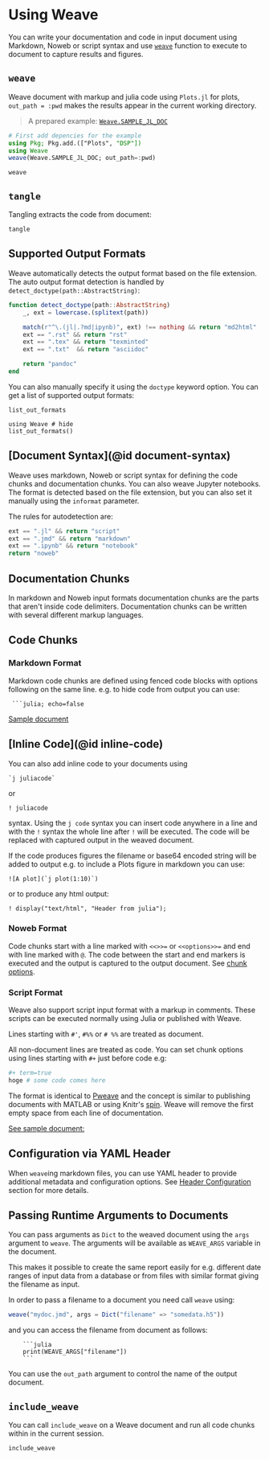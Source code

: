 # Using Weave

You can write your documentation and code in input document using Markdown, Noweb or script
syntax and use [`weave`](@ref) function to execute to document to capture results and figures.

## `weave`

Weave document with markup and julia code using `Plots.jl` for plots,
`out_path = :pwd` makes the results appear in the current working directory.

> A prepared example: [`Weave.SAMPLE_JL_DOC`](../examples/FIR_design.jmd)

```julia
# First add depencies for the example
using Pkg; Pkg.add.(["Plots", "DSP"])
using Weave
weave(Weave.SAMPLE_JL_DOC; out_path=:pwd)
```

```@docs
weave
```

## `tangle`

Tangling extracts the code from document:

```@docs
tangle
```

## Supported Output Formats

Weave automatically detects the output format based on the file extension.
The auto output format detection is handled by `detect_doctype(path::AbstractString)`:

```julia
function detect_doctype(path::AbstractString)
    _, ext = lowercase.(splitext(path))

    match(r"^\.(jl|.?md|ipynb)", ext) !== nothing && return "md2html"
    ext == ".rst" && return "rst"
    ext == ".tex" && return "texminted"
    ext == ".txt"  && return "asciidoc"

    return "pandoc"
end
```

You can also manually specify it using the `doctype` keyword option.
You can get a list of supported output formats:

```@docs
list_out_formats
```

```@example
using Weave # hide
list_out_formats()
```

## [Document Syntax](@id document-syntax)

Weave uses markdown, Noweb or script syntax for defining the code chunks and
documentation chunks. You can also weave Jupyter notebooks. The format is detected based on the file extension, but you can also set it manually using the `informat` parameter.

The rules for autodetection are:

```julia
ext == ".jl" && return "script"
ext == ".jmd" && return "markdown"
ext == ".ipynb" && return "notebook"
return "noweb"
```

## Documentation Chunks

In markdown and Noweb input formats documentation chunks are the parts that aren't inside code delimiters. Documentation chunks can be written with several different markup languages.

## Code Chunks

### Markdown Format

Markdown code chunks are defined using fenced code blocks with options following on the same line. e.g. to hide code from output you can use:

```
 ```julia; echo=false
```

[Sample document]( https://github.com/mpastell/Weave.jl/blob/master/examples/FIR_design.jmd)

## [Inline Code](@id inline-code)

You can also add inline code to your documents using

```
`j juliacode`
```

or

```
! juliacode
```

syntax. Using the `j code` syntax you can insert code anywhere in a line and with
the `!` syntax the whole line after `!` will be executed. The code will be replaced
with captured output in the weaved document.

If the code produces figures the filename or base64 encoded string will be
added to output e.g. to include a Plots figure in markdown you can use:

```
![A plot](`j plot(1:10)`)
```

or to produce any html output:

```
! display("text/html", "Header from julia");
```


### Noweb Format

Code chunks start with a line marked with `<<>>=` or `<<options>>=` and end with line marked with `@`. The code between the start and end markers is executed and the output is captured to the output document. See [chunk options](../chunk_options/).


### Script Format

Weave also support script input format with a markup in comments.
These scripts can be executed normally using Julia or published with Weave.

Lines starting with `#'`, `#%%` or `# %%` are treated as document.

All non-document lines are treated as code.
You can set chunk options using lines starting with `#+` just before code e.g:
```julia
#+ term=true
hoge # some code comes here
```

The format is identical to [Pweave](http://mpastell.com/pweave/pypublish.html) and the concept is similar to publishing documents with MATLAB or using Knitr's [spin](http://yihui.name/knitr/demo/stitch/).
Weave will remove the first empty space from each line of documentation.

[See sample document:](https://github.com/mpastell/Weave.jl/blob/master/examples/FIR_design.jl)


## Configuration via YAML Header

When `weave`ing markdown files, you can use YAML header to provide additional metadata and configuration options.
See [Header Configuration](@ref) section for more details.


## Passing Runtime Arguments to Documents

You can pass arguments as `Dict` to the weaved document using the `args` argument
to `weave`. The arguments will be available as `WEAVE_ARGS` variable in the document.

This makes it possible to create the same report easily for e.g. different
date ranges of input data from a database or from files with similar format giving the
filename as input.

In order to pass a filename to a document you need call `weave` using:

```julia
weave("mydoc.jmd", args = Dict("filename" => "somedata.h5"))
```

and you can access the filename from document as follows:

```
    ```julia
    print(WEAVE_ARGS["filename"])
    ```
```

You can use the `out_path` argument to control the name of the
output document.


## `include_weave`

You can call `include_weave` on a Weave document and run all code chunks within in the current session.

```@docs
include_weave
```
